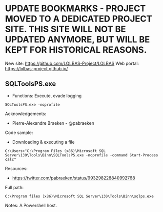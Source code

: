 # UPDATE BOOKMARKS - PROJECT MOVED TO A DEDICATED PROJECT SITE. THIS SITE WILL NOT BE UPDATED ANYMORE, BUT WILL BE KEPT FOR HISTORICAL REASONS.
New site: https://github.com/LOLBAS-Project/LOLBAS
Web portal: https://lolbas-project.github.io/ 
## SQLToolsPS.exe

* Functions: Execute, evade logging

```
SQLToolsPS.exe -noprofile
```

Acknowledgements:
* Pierre-Alexandre Braeken - @pabraeken

Code sample:

* Downloading & executing a file

```
C:\Users>"C:\Program Files (x86)\Microsoft SQL Server\130\Tools\Binn\SQLToolsPS.exe -noprofile -command Start-Process calc"
```

Resources:
* https://twitter.com/pabraeken/status/993298228840992768

Full path:
```
C:\Program files (x86)\Microsoft SQL Server\130\Tools\Binn\sqlps.exe
```

Notes:
A Powershell host.


